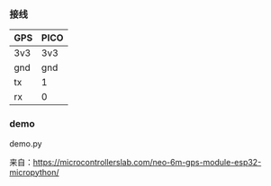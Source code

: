 ### 接线
|GPS|PICO|
|-|-|
|3v3|3v3|
|gnd|gnd|
|tx|1|
|rx|0|

### demo
demo.py

来自：https://microcontrollerslab.com/neo-6m-gps-module-esp32-micropython/